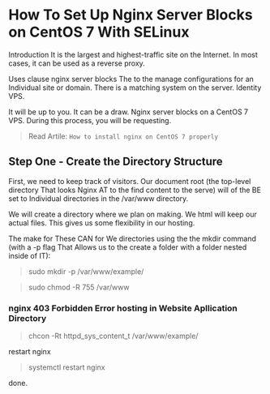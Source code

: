 # How To Set Up Nginx Server Blocks on CentOS 7 With SELinux

Introduction
It is the largest and highest-traffic site on the Internet. In most cases, it can be used as a reverse proxy.

Uses clause nginx  server blocks The  to the manage configurations for an Individual site or domain. There is a matching system on the server. Identity VPS.

It will be up to you. It can be a draw.
Nginx server blocks on a CentOS 7 VPS. During this process, you will be requesting.

>Read Artile: `How to install nginx on CentOS 7 properly`

## Step One - Create the Directory Structure

First, we need to keep track of visitors.
Our  document root  (the top-level directory That looks Nginx AT to the find content to the serve) will of the BE set to Individual directories in the  /var/www directory. 

We will create a directory where we plan on making.
We  html will keep our actual files. This gives us some flexibility in our hosting.

The make for These CAN for We directories using the the  mkdir command (with a  -p flag That Allows us to the create a folder with a folder nested inside of IT):
>sudo mkdir -p /var/www/example/

>sudo chmod -R 755 /var/www

### nginx 403 Forbidden Error hosting in Website Apllication Directory

>chcon -Rt httpd_sys_content_t /var/www/example/

restart nginx
>systemctl restart nginx

done.